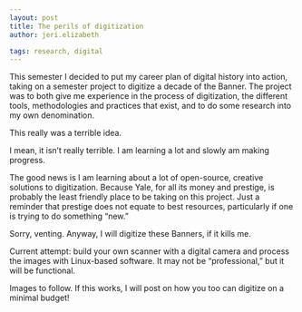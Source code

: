 ```yaml
---
layout: post
title: The perils of digitization
author: jeri.elizabeth

tags: research, digital
---
```

This semester I decided to put my career plan of digital history into action, taking on a semester project to digitize a decade of the Banner. The project was to both give me experience in the process of digitization, the different tools, methodologies and practices that exist, and to do some research into my own denomination.

This really was a terrible idea.

I mean, it isn&#8217;t really terrible. I am learning a lot and slowly am making progress.

The good news is I am learning about a lot of open-source, creative solutions to digitization. Because Yale, for all its money and prestige, is probably the least friendly place to be taking on this project. Just a reminder that prestige does not equate to best resources, particularly if one is trying to do something &#8220;new.&#8221;

Sorry, venting. Anyway, I will digitize these Banners, if it kills me.

Current attempt: build your own scanner with a digital camera and process the images with Linux-based software. It may not be &#8220;professional,&#8221; but it will be functional.

Images to follow. If this works, I will post on how you too can digitize on a minimal budget!
